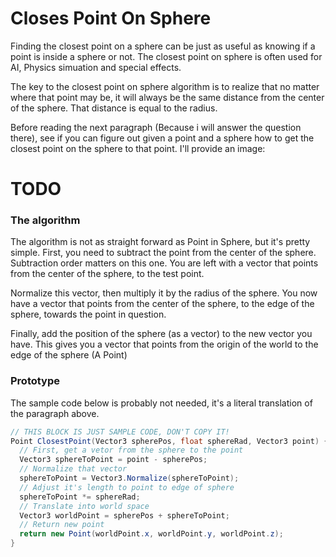 # Closes Point On Sphere

Finding the closest point on a sphere can be just as useful as knowing if a point is inside a sphere or not. The closest point on sphere is often used for AI, Physics simuation and special effects.

The key to the closest point on sphere algorithm is to realize that no matter where that point may be, it will always be the same distance from the center of the sphere. That distance is equal to the radius.

Before reading the next paragraph (Because i will answer the question there), see if you can figure out given a point and a sphere how to get the closest point on the sphere to that point. I'll provide an image:

# TODO

### The algorithm

The algorithm is not as straight forward as Point in Sphere, but it's pretty simple. First, you need to subtract the point from the center of the sphere. Subtraction order matters on this one. You are left with a vector that points from the center of the sphere, to the test point.

Normalize this vector, then multiply it by the radius of the sphere. You now have a vector that points from the center of the sphere, to the edge of the sphere, towards the point in question.

Finally, add the position of the sphere (as a vector) to the new vector you have. This gives you a vector that points from the origin of the world to the edge of the sphere (A Point)

### Prototype

The sample code below is probably not needed, it's a literal translation of the paragraph above. 

```cs
// THIS BLOCK IS JUST SAMPLE CODE, DON'T COPY IT!
Point ClosestPoint(Vector3 spherePos, float sphereRad, Vector3 point) {
  // First, get a vetor from the sphere to the point
  Vector3 sphereToPoint = point - spherePos;
  // Normalize that vector
  sphereToPoint = Vector3.Normalize(sphereToPoint);
  // Adjust it's length to point to edge of sphere
  sphereToPoint *= sphereRad;
  // Translate into world space
  Vector3 worldPoint = spherePos + sphereToPoint;
  // Return new point
  return new Point(worldPoint.x, worldPoint.y, worldPoint.z);
}
```